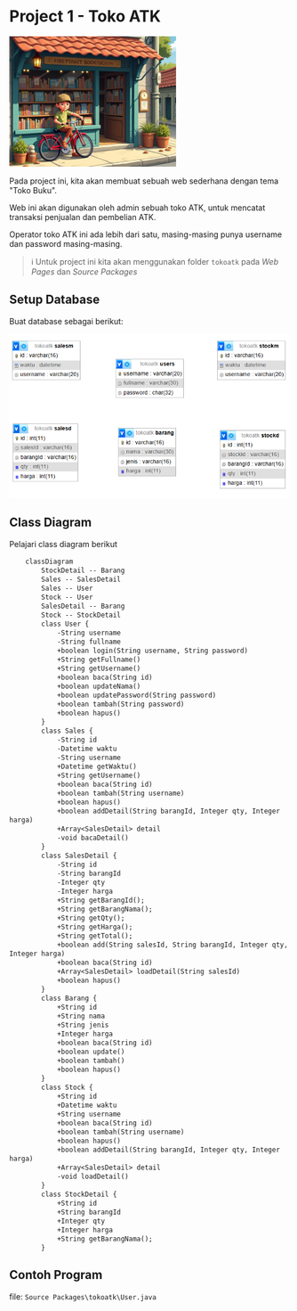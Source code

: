 # Project 1 - Toko ATK

![](res/project-1-0.png)

Pada project ini, kita akan membuat sebuah web sederhana dengan tema "Toko Buku".

Web ini akan digunakan oleh admin sebuah toko ATK, untuk mencatat transaksi penjualan dan pembelian ATK.

Operator toko ATK ini ada lebih dari satu, masing-masing punya username dan password masing-masing.

> ℹ Untuk project ini kita akan menggunakan folder `tokoatk` pada _Web Pages_ dan _Source Packages_

## Setup Database
Buat database sebagai berikut:

![](res/project-1-1.png)

## Class Diagram

Pelajari class diagram berikut

```mermaid
    classDiagram
        StockDetail -- Barang
        Sales -- SalesDetail
        Sales -- User
        Stock -- User
        SalesDetail -- Barang
        Stock -- StockDetail
        class User {
            -String username
            -String fullname
            +boolean login(String username, String password)
            +String getFullname()
            +String getUsername()
            +boolean baca(String id)
            +boolean updateNama()
            +boolean updatePassword(String password)
            +boolean tambah(String password)
            +boolean hapus()
        }
        class Sales {
            -String id
            -Datetime waktu
            -String username
            +Datetime getWaktu()
            +String getUsername()
            +boolean baca(String id)
            +boolean tambah(String username)
            +boolean hapus()
            +boolean addDetail(String barangId, Integer qty, Integer harga)
            +Array<SalesDetail> detail
            -void bacaDetail()
        }
        class SalesDetail {
            -String id
            -String barangId
            -Integer qty
            -Integer harga
            +String getBarangId();
            +String getBarangNama();
            +String getQty();
            +String getHarga();
            +String getTotal();
            +boolean add(String salesId, String barangId, Integer qty, Integer harga)
            +boolean baca(String id)
            +Array<SalesDetail> loadDetail(String salesId)
            +boolean hapus()
        }
        class Barang {
            +String id
            +String nama
            +String jenis
            +Integer harga
            +boolean baca(String id)
            +boolean update()
            +boolean tambah()
            +boolean hapus()
        }
        class Stock {
            +String id
            +Datetime waktu
            +String username
            +boolean baca(String id)
            +boolean tambah(String username)
            +boolean hapus()
            +boolean addDetail(String barangId, Integer qty, Integer harga)
            +Array<SalesDetail> detail
            -void loadDetail()
        }
        class StockDetail {
            +String id
            +String barangId
            +Integer qty
            +Integer harga
            +String getBarangNama();
        }

```

## Contoh Program

file: `Source Packages\tokoatk\User.java`
```java

```